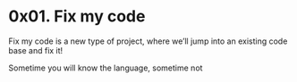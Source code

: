 # 0x01. Fix my code  
Fix my code is a new type of project, where we’ll jump into an existing code base and fix it!

Sometime you will know the language, sometime not

